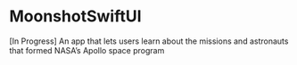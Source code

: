 # MoonshotSwiftUI
[In Progress] An app that lets users learn about the missions and astronauts that formed NASA’s Apollo space program
